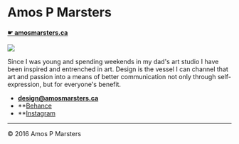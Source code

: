 # Amos P Marsters

#### [☛ amosmarsters.ca](https://amosmarsters.ca)

![](photo.jpg)

Since I was young and spending weekends in my dad's art studio I have been inspired and entrenched in art.
Design is the vessel I can channel that art and passion into a means of better communication not only
through self-expression, but for everyone's benefit.

- **[design@amosmarsters.ca](mailto:design@amosmarsters.ca)**
- **[Behance](https://www.behance.net/AmosMarsters)
- **[Instagram](https://www.instagram.com/xttrxction/)



---
© 2016 Amos P Marsters
